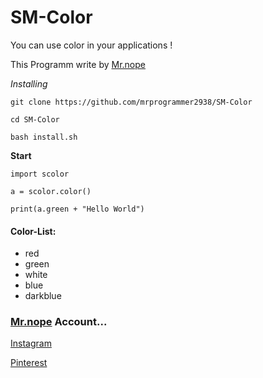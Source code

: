 # SM-Color
You can use color in your applications !

This Programm write by [Mr.nope](https://github.com/mrprogrammer2938)

*Installing*
```
git clone https://github.com/mrprogrammer2938/SM-Color

cd SM-Color

bash install.sh
```

**Start**
```
import scolor

a = scolor.color()

print(a.green + "Hello World")
```

#### Color-List:
- red
- green
- white
- blue
- darkblue


### [Mr.nope](https://github.com/mrprogrammer2938) Account...

[Instagram](https://instagram.com/programmer2938)

[Pinterest](https://www.pinterest.com/mrprogrammer2938)
